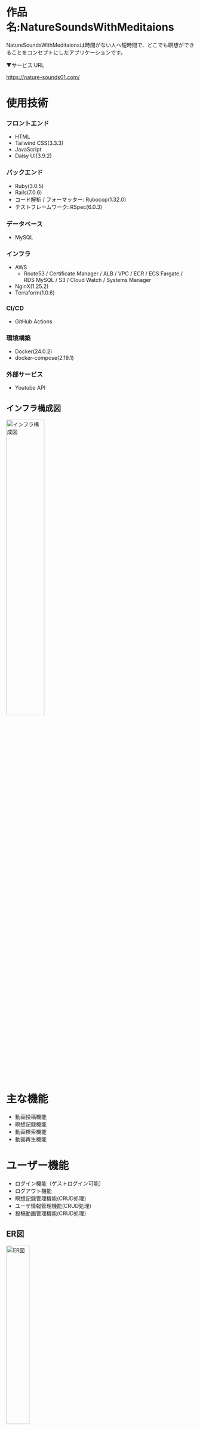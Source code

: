 # 作品名:NatureSoundsWithMeditaions

NatureSoundsWithMeditaionsは時間がない人へ短時間で、どこでも瞑想ができることをコンセプトにしたアプリケーションです。

▼サービス URL

https://nature-sounds01.com/

# 使用技術

### フロントエンド
* HTML
* Tailwind CSS(3.3.3)
* JavaScript
* Daisy UI(3.9.2)

### バックエンド
* Ruby(3.0.5)
* Rails(7.0.6)
* コード解析 / フォーマッター: Rubocop(1.32.0)
* テストフレームワーク: RSpec(6.0.3)

### データベース
* MySQL

### インフラ
* AWS
  * Route53 / Certificate Manager / ALB / VPC / ECR / ECS Fargate / RDS MySQL / S3 / Cloud Watch / Systems Manager
* NginX(1.25.2)
* Terraform(1.0.6)

### CI/CD
* GitHub Actions

### 環境構築
* Docker(24.0.2)
* docker-compose(2.19.1)

### 外部サービス
* Youtube API

## インフラ構成図
<img width="45%" alt="インフラ構成図" src="https://github.com/takorukun/nature-sounds-app/assets/121709040/426fb8bb-2e5a-494e-8fcc-bdb880206d82">

# 主な機能
* 動画投稿機能
* 瞑想記録機能
* 動画検索機能
* 動画再生機能

# ユーザー機能
* ログイン機能（ゲストログイン可能）
* ログアウト機能
* 瞑想記録管理機能(CRUD処理)
* ユーザ情報管理機能(CRUD処理)
* 投稿動画管理機能(CRUD処理)

## ER図
<img width="35%" alt="ER図" src="https://github.com/takorukun/nature-sounds-app/assets/121709040/94fb276f-a458-4dbf-9f1e-515685cbb25c">

### 開発の経緯
瞑想を習慣化したいと思っていました。
初めの内はモチベーションを保てることができ習慣化を達成しました。
その後、時間が取れない日が続くと瞑想に対するハードルが上がってしまい、習慣化が途切れてしまいました。
記録しゲーム化することでモチベーションも保ちやすくなると思い至りこのアプリケーションを作成しました。

## 今後の課題
* ログイン認証をFirebaseでの実装
* フロントエンドにReactを使用しSPA化の実現
* ユーザー同士のフォロー機能を実装しユーザーの瞑想記録を共有できる機能を実装
* Nginxのアセットプリコンパイルを実現
* 動画を投稿した際に生じる動画表示のレイアウトの乱れの修正
* トップページ以外のレスポンシブ対応の実現
* Gitの使い方の改善
  * コミットメッセージの意図を明確化
  * ブランチの細分化
